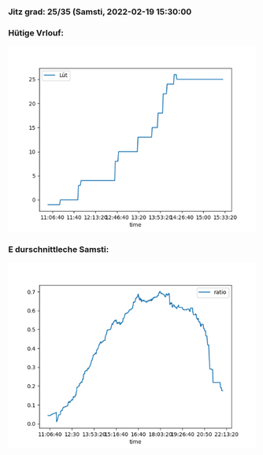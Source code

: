 ### Jitz grad: 25/35 (Samsti, 2022-02-19 15:30:00

### Hütige Vrlouf:
![Graph](Today.png)

### E durschnittleche Samsti:
![Graph](Samsti.png)